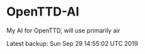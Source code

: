 # OpenTTD-AI
My AI for OpenTTD, will use primarily air

Latest backup: Sun Sep 29 14:55:02 UTC 2019
